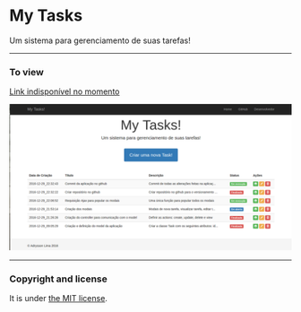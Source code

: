 # My Tasks
Um sistema para gerenciamento de suas tarefas!

---

### To view

[Link indisponível no momento](#)

![mytask - screenshot](/screenshot.png)

---

### Copyright and license

It is under [the MIT license](/LICENSE).
